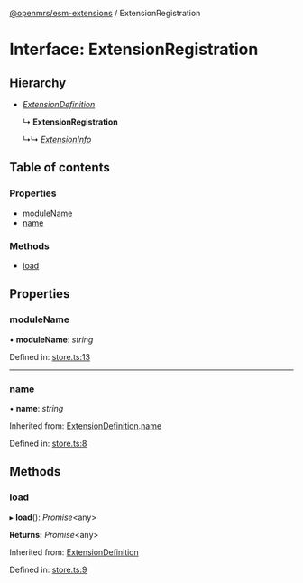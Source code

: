 [@openmrs/esm-extensions](../API.md) / ExtensionRegistration

# Interface: ExtensionRegistration

## Hierarchy

* [*ExtensionDefinition*](extensiondefinition.md)

  ↳ **ExtensionRegistration**

  ↳↳ [*ExtensionInfo*](extensioninfo.md)

## Table of contents

### Properties

- [moduleName](extensionregistration.md#modulename)
- [name](extensionregistration.md#name)

### Methods

- [load](extensionregistration.md#load)

## Properties

### moduleName

• **moduleName**: *string*

Defined in: [store.ts:13](https://github.com/openmrs/openmrs-esm-core/blob/master/packages/esm-extensions/src/store.ts#L13)

___

### name

• **name**: *string*

Inherited from: [ExtensionDefinition](extensiondefinition.md).[name](extensiondefinition.md#name)

Defined in: [store.ts:8](https://github.com/openmrs/openmrs-esm-core/blob/master/packages/esm-extensions/src/store.ts#L8)

## Methods

### load

▸ **load**(): *Promise*<any\>

**Returns:** *Promise*<any\>

Inherited from: [ExtensionDefinition](extensiondefinition.md)

Defined in: [store.ts:9](https://github.com/openmrs/openmrs-esm-core/blob/master/packages/esm-extensions/src/store.ts#L9)
